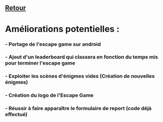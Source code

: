 ## [Retour](/Readme.md)

# Améliorations potentielles :

### - Portage de l'escape game sur android
### - Ajout d'un leaderboard qui classera en fonction du temps mis pour terminer l'escape game
### - Exploiter les scènes d'énigmes vides (Création de nouvelles énigmes)
### - Création du logo de l'Escape Game
### - Réussir à faire apparaître le formulaire de report (code déjà effectué)
